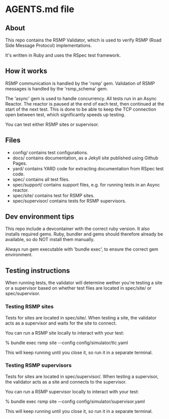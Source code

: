 # AGENTS.md file

## About
This repo contains the RSMP Validator, which is used to verify RSMP (Road Side Message Protocol) implementations.

It's written in Ruby and uses the RSpec test framework.

## How it works
RSMP communication is handled by the 'rsmp' gem.
Validation of RSMP messages is handled by the 'rsmp_schema' gem.

The 'async' gem is used to handle concurrency. All tests run in an Async Reactor. The reactor is paused at the end of each test, then continued at the start of the next test. This is done to be able to keep
the TCP connection open between test, which significantly speeds up testing.

You can test either RSMP sites or supervisor.

## Files
- config/ contains test configurations.
- docs/ contains documentation, as a Jekyll site published using Github Pages.
- yard/ contains YARD code for extracting documentation from RSpec test code.
- spec/ contains all test files.
- spec/support/ contains support files, e.g. for running tests in an Async reactor.
- spec/site/ contains test for RSMP sites.
- spec/supervisor/ contains tests for RSMP supervisors.


## Dev environment tips
This repo include a devcontainer with the correct ruby version. It also installs required gems. Ruby, bundler and gems should therefore already be available, so do NOT install them manually.

Always run gem executable with 'bundle exec', to ensure the correct gem environment.

## Testing instructions
When running tests, the validator will determine wether you're testing a site or a supervisor based on whether test files are located in spec/site/ or spec/supervisor.


### Testing RSMP sites
Tests for sites are located in spec/site/.
When testing a site, the validator acts as a supervisor and waits for the site to connect.

You can run a RSMP site locally to interact with your test:

% bundle exec rsmp site --config config/simulator/tlc.yaml

This will keep running until you close it, so run it in a separate terminal.

### Testing RSMP supervisors
Tests for sites are located in spec/supervisor/.
When testing a supervisor, the validator acts as a site and connects to the supervisor.

You can run a RSMP supervisor locally to interact with your test:

% bundle exec rsmp site --config config/simulator/supervisor.yaml

This will keep running until you close it, so run it in a separate terminal.
